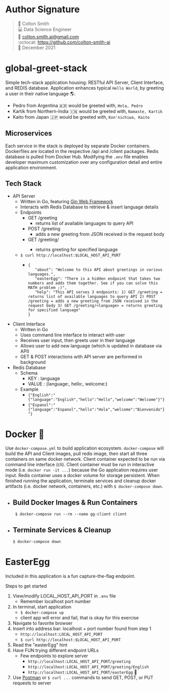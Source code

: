 # Author Signature
> :raising_hand:      Colton Smith <br>
> :computer:          Data Science Engineer <br>
> :incoming_envelope: colton.smith.ai@gmail.com <br>
> :octocat:           https://github.com/colton-smith-ai <br>
> :date:              December 2021 <br>

# global-greet-stack
Simple tech-stack application housing: RESTful API Server, Client Interface,
and REDIS database. Application enhances typical `Hello World`, by greeting
a user in their native language :earth_americas:.
- Pedro from Argentina :argentina: would be greeted with, `Hola, Pedro`
- Kartik from Northern-India :india: would be greeted with, `Namaste, Kartik`
- Kaito from Japan :jp: would be greeted with, `Kon'nichiwa, Kaito`

## Microservices
Each service in the stack is deployed by separate Docker containers.
Dockerfiles are located in the respective /api and /client packages. 
Redis database is pulled from Docker Hub. 
Modifying the `.env` file enables developer maximum customization
over any configuration detail and entire application environment.

## Tech Stack
- API Server
  - Written in Go, featuring [Gin Web Framework](https://github.com/gin-gonic/gin)
  - Interacts with Redis Database to retrieve & insert language details
  - Endpoints
    - GET /greeting
      - returns list of available languages to query API
    - POST /greeting
      - adds a new greeting from JSON received in the request body
    - GET /greeting/<language>
      - returns greeting for specified language
  - `$ curl http://localhost:$LOCAL_HOST_API_PORT`
    - ``` 
      {
         "about": "Welcome to this API about greetings in various languages.",
         "easterEgg": "There is a hidden endpoint that takes two numbers and adds them together. See if you can solve this MATH problem ;)",
         "help": "This API serves 3 endpoints: 1) GET /greeting = returns list of available languages to query API 2) POST /greeting = adds a new greeting from JSON received in the request body 3) GET /greeting/<language> = returns greeting for specified language"
      }
      ```
- Client Interface
  - Written in Go
  - Uses command line interface to interact with user
  - Receives user input, then greets user in their language
  - Allows user to add new language (which is updated in database via API)
  - GET & POST interactions with API server are performed in background
- Redis Database
  - Schema
    - KEY   : language 
    - VALUE : {language:<language>, hello:<hello>, welcome:<welcome>}
  - Example
    - `{"English":"{"language":"English","hello":"Hello","welcome":"Welcome"}"}`
    - `{"Espanol":"{"language":"Espanol","hello":"Hola","welcome":"Bienvenido"}"}`

# Docker :whale:
Use `docker-compose.yml` to build application ecosystem. `docker-compose` will build the API and
Client images, pull redis image, then start all three containers on same docker network. Client
container expected to be run via command line interface (cli). Client container must be run in
interactive mode (i.e. `docker run -it ...`) because the Go application requires user input.
Redis container uses a docker volume for storage persistent. When finished running the application, 
terminate services and cleanup docker artifacts (i.e. docker network, containers, etc.) with 
`$ docker-compose down`.
- ## Build Docker Images & Run Containers
    ` $ docker-compose run --rm --name gg-client client`
- ## Terminate Services & Cleanup
    `$ docker-compose down`

# EasterEgg
Included in this application is a fun capture-the-flag endpoint.

Steps to get started
1. View/modify LOCAL_HOST_API_PORT in `.env` file
   - Remember localhost port number
2. In terminal, start application
   - `$ docker-compose up`
   - client app will error and fail, that is okay for this exercise
3. Navigate to favorite browser
4. Insert into address bar: localhost + port number found from step 1
   - `http://localhost:LOCAL_HOST_API_PORT`
   - `$ curl http://localhost:$LOCAL_HOST_API_PORT`
5. Read the "easterEgg" hint
6. Have FUN trying different endpoint URLs
   - Few endpoints to explore server
     - `http://localhost:LOCAL_HOST_API_PORT/greeting`
     - `http://localhost:LOCAL_HOST_API_PORT/greeting/English`
     - `http://localhost:LOCAL_HOST_API_PORT/easterEgg` :grimacing:
7. Use [Postman](https://www.postman.com) or `$ curl ...` commands to send GET, POST, or PUT requests to server
